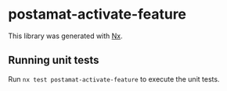 # postamat-activate-feature

This library was generated with [Nx](https://nx.dev).

## Running unit tests

Run `nx test postamat-activate-feature` to execute the unit tests.
